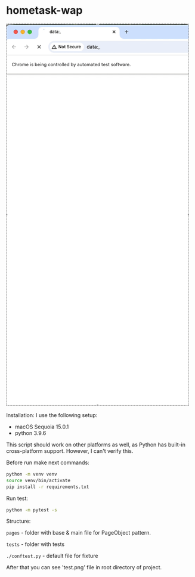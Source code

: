 # hometask-wap
![](https://github.com/az2rt/hometask-wap/blob/main/video.gif)

Installation:
I use the following setup:
- macOS Sequoia 15.0.1
- python 3.9.6

This script should work on other platforms as well, as Python has built-in cross-platform support. However, I can't verify this.

Before run make next commands:

```bash
python -m venv venv
source venv/bin/activate
pip install -r requirements.txt
```

Run test:
```bash
python -m pytest -s
```

Structure:

`pages` - folder with base & main file for PageObject pattern.

`tests` - folder with tests

`./conftest.py` - default file for fixture



After that you can see 'test.png' file in root directory of project. 